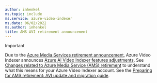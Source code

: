 ```yaml
---
author: inhenkel
ms.topic: include 
ms.service: azure-video-indexer
ms.date: 06/02/2022
ms.author: inhenkel
title: AMS AVI retirement announcement
---
```


> [!IMPORTANT]
> Due to the [Azure Media Services retirement announcement](https://aka.ms/ams-retirement), Azure Video Indexer announces [Azure AI Video Indexer features adjustments](https://azure.microsoft.com/updates/videoindexer-2/). See [Changes related to Azure Media Service (AMS) retirement](/azure/azure-video-indexer/azure-video-indexer-azure-media-services-retirement-announcement) to understand what this means for your Azure Video Indexer account. See the [Preparing for AMS retirement: AVI update and migration guide](../azure-video-indexer-ams-retirement-guide.md).

